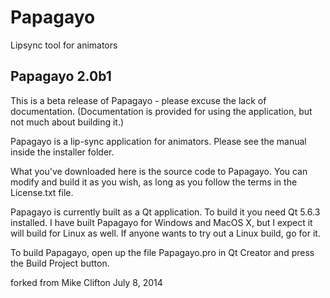 Papagayo
========

Lipsync tool for animators




Papagayo 2.0b1
------------------------------------------------------------

This is a beta release of Papagayo - please excuse the lack of documentation.
(Documentation is provided for using the application, but not much about building it.)

Papagayo is a lip-sync application for animators. Please see the manual inside the
installer folder.

What you've downloaded here is the source code to Papagayo. You can modify and build it
as you wish, as long as you follow the terms in the License.txt file.

Papagayo is currently built as a Qt application. To build it you need Qt 5.6.3 installed.
I have built Papagayo for Windows and MacOS X, but I expect it will build for Linux as
well. If anyone wants to try out a Linux build, go for it.

To build Papagayo, open up the file Papagayo.pro in Qt Creator and press the Build
Project button.






forked from  Mike Clifton
July 8, 2014

